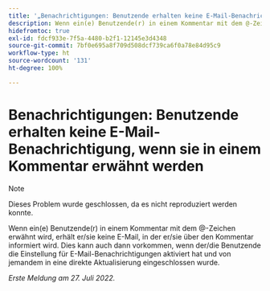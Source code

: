 ```yaml
---
title: '„Benachrichtigungen: Benutzende erhalten keine E-Mail-Benachrichtigung, wenn sie in einem Kommentar erwähnt werden“'
description: Wenn ein(e) Benutzende(r) in einem Kommentar mit dem @-Zeichen erwähnt wird, erhält er/sie keine E-Mail, in der er/sie über den Kommentar informiert wird. Dies kann auch dann vorkommen, wenn der/die Benutzende die Einstellung für E-Mail-Benachrichtigungen aktiviert hat und von jemandem in eine direkte Aktualisierung eingeschlossen wurde.
hidefromtoc: true
exl-id: fdcf933e-7f5a-4480-b2f1-12145e3d4348
source-git-commit: 7bf0e695a8f709d508dcf739ca6f0a78e84d95c9
workflow-type: ht
source-wordcount: '131'
ht-degree: 100%

---
```


# Benachrichtigungen: Benutzende erhalten keine E-Mail-Benachrichtigung, wenn sie in einem Kommentar erwähnt werden

>[!NOTE]
>
>Dieses Problem wurde geschlossen, da es nicht reproduziert werden konnte.

Wenn ein(e) Benutzende(r) in einem Kommentar mit dem @-Zeichen erwähnt wird, erhält er/sie keine E-Mail, in der er/sie über den Kommentar informiert wird. Dies kann auch dann vorkommen, wenn der/die Benutzende die Einstellung für E-Mail-Benachrichtigungen aktiviert hat und von jemandem in eine direkte Aktualisierung eingeschlossen wurde.

_Erste Meldung am 27. Juli 2022._
